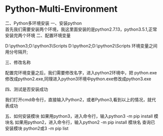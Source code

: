 # Python-Multi-Environment
二、Python多环境安装
 一、安装python   
首先我们需要安装两个环境，我这里面安装的是python2.7.13，python3.5.1,正常安装完两个环境
二、配置环境变量


D:\python3;D:\python3\Scripts
D:\python2;D:\python2\Scripts
环境变量之间用分号隔开;

三、修改名称


配置完环境变量之后，我们需要修改名字，进入python2环境中，把    python.exe修改成python2.exe,同理进入python3环境中python.exe修改成python3.exe

四、测试是否安装成功


我们打开cmd命令行，直接输入Python2，或者Python3,看到以上的情况，就代表成功

五、如何安装模块
如果用python3，进入命令行，输入python3 -m pip install  模块名
如果用python2，进入命令行，输入python2 -m pip install  模块名
查询已安装模块
python2或3 -m pip list
